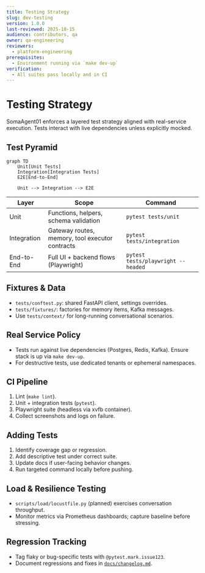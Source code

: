 ```yaml
---
title: Testing Strategy
slug: dev-testing
version: 1.0.0
last-reviewed: 2025-10-15
audience: contributors, qa
owner: qa-engineering
reviewers:
  - platform-engineering
prerequisites:
  - Environment running via `make dev-up`
verification:
  - All suites pass locally and in CI
---
```


# Testing Strategy

SomaAgent01 enforces a layered test strategy aligned with real-service execution. Tests interact with live dependencies unless explicitly mocked.

## Test Pyramid

```mermaid
graph TD
    Unit[Unit Tests]
    Integration[Integration Tests]
    E2E[End-to-End]

    Unit --> Integration --> E2E
```

| Layer | Scope | Command |
| ----- | ----- | ------- |
| Unit | Functions, helpers, schema validation | `pytest tests/unit` |
| Integration | Gateway routes, memory, tool executor contracts | `pytest tests/integration` |
| End-to-End | Full UI + backend flows (Playwright) | `pytest tests/playwright --headed` |

## Fixtures & Data

- `tests/conftest.py`: shared FastAPI client, settings overrides.
- `tests/fixtures/`: factories for memory items, Kafka messages.
- Use `tests/context/` for long-running conversational scenarios.

## Real Service Policy

- Tests run against live dependencies (Postgres, Redis, Kafka). Ensure stack is up via `make dev-up`.
- For destructive tests, use dedicated tenants or ephemeral namespaces.

## CI Pipeline

1. Lint (`make lint`).
2. Unit + integration tests (`pytest`).
3. Playwright suite (headless via xvfb container).
4. Collect screenshots and logs on failure.

## Adding Tests

1. Identify coverage gap or regression.
2. Add descriptive test under correct suite.
3. Update docs if user-facing behavior changes.
4. Run targeted command locally before pushing.

## Load & Resilience Testing

- `scripts/load/locustfile.py` (planned) exercises conversation throughput.
- Monitor metrics via Prometheus dashboards; capture baseline before stressing.

## Regression Tracking

- Tag flaky or bug-specific tests with `@pytest.mark.issue123`.
- Document regressions and fixes in [`docs/changelog.md`](../changelog.md).

